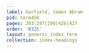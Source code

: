 ```yaml
---
label: Garfield, James Abram
pid: term456
pages: 293|297|298|426|427
order: '0325'
layout: generic_index_term
collection: index-headings
---
```

